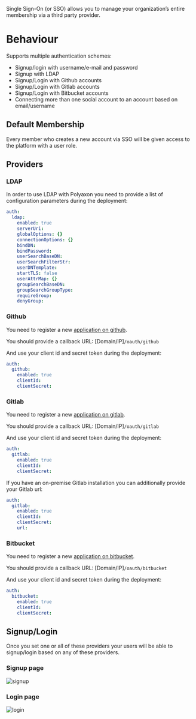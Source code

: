 Single Sign-On (or SSO) allows you to manage your organization’s entire membership via a third party provider.

# Behaviour

Supports multiple authentication schemes:

  * Signup/login with username/e-mail and password
  * Signup with LDAP
  * Signup/Login with Github accounts
  * Signup/Login with Gitlab accounts
  * Signup/Login with Bitbucket accounts
  * Connecting more than one social account to an account based on email/username

## Default Membership

Every member who creates a new account via SSO will be given access to the platform with a user role.

## Providers

### LDAP

In order to use LDAP with Polyaxon you need to provide a list of configuration parameters during the deployment:

```yaml
auth:
  ldap:
    enabled: true
    serverUri:
    globalOptions: {}
    connectionOptions: {}
    bindDN:
    bindPassword:
    userSearchBaseDN:
    userSearchFilterStr:
    userDNTemplate:
    startTLS: false
    userAttrMap: {}
    groupSearchBaseDN:
    groupSearchGroupType:
    requireGroup:
    denyGroup:
```

### Github

You need to register a new [application on github](https://github.com/settings/applications/new).

You should provide a callback URL: [Domain/IP]`/oauth/github`

And use your client id and secret token during the deployment:

```yaml
auth:
  github:
    enabled: true
    clientId:
    clientSecret:
```


### Gitlab

You need to register a new [application on gitlab](http://doc.gitlab.com/ce/integration/oauth_provider.html).

You should provide a callback URL: [Domain/IP]`/oauth/gitlab`

And use your client id and secret token during the deployment:

```yaml
auth:
  gitlab:
    enabled: true
    clientId:
    clientSecret:
```

If you have an on-premise Gitlab installation you can additionally provide your Gitlab url:


```yaml
auth:
  gitlab:
    enabled: true
    clientId:
    clientSecret:
    url:
```


### Bitbucket

You need to register a new [application on bitbucket](https://confluence.atlassian.com/bitbucket/oauth-on-bitbucket-cloud-238027431.html).

You should provide a callback URL: [Domain/IP]`/oauth/bitbucket`

And use your client id and secret token during the deployment:

```yaml
auth:
  bitbucket:
    enabled: true
    clientId:
    clientSecret:
```


## Signup/Login

Once you set one or all of these providers your users will be able to signup/login based on any of these providers.

### Signup page

![signup](/images/sso/signup.png)

### Login page
![login](/images/sso/login.png)
